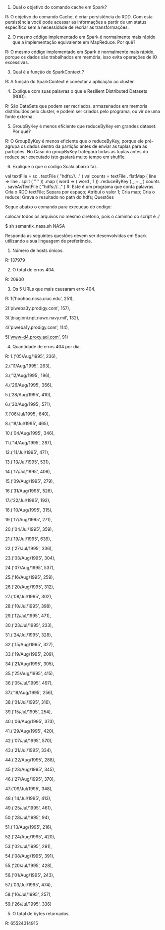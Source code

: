 1.	Qual o objetivo do comando cache em Spark?

R: O objetivo do comando Cache, é criar persistência do RDD. Com esta persistência você pode acessar as informações a partir de um status específico sem a necessidade de recriar as transformações.

2.	O mesmo código implementado em Spark é normalmente mais rápido que a implementação equivalente em MapReduce. Por quê?

R: O mesmo código implementado em Spark é normalmente mais rápido, porque os dados são trabalhados em memória, isso evita operações de IO excessivas.

3.	Qual é a função do SparkContext ?

R: A função do SparkContext é conectar a aplicação ao cluster.

4.	Explique com suas palavras o que é Resilient Distributed Datasets (RDD).

R: São DataSets que podem ser recriados, armazenados em memoria distribuídos pelo cluster, e podem ser criados pelo programa, ou vir de uma fonte externa.

5.	GroupByKey é menos eficiente que reduceByKey em grandes dataset. Por quê?

R: O GroupByKey é menos eficiente que o reduceByKey, porque ele pré-agrupa os dados dentro da partição antes de enviar as tuplas para as partições. No Caso do groupByKey trafegará todas as tuplas antes do reduce ser executado isto gastará muito tempo em shuffle.

6.	Explique o que o código Scala abaixo faz.

val textFile = sc . textFile ( "hdfs://..." )
val counts = textFile . flatMap ( line => line . split ( " " ))
.map ( word => ( word , 1 ))
.reduceByKey ( _ + _ )
counts . saveAsTextFile ( "hdfs://..." )
R: Este é um programa que conta palavras. 
Cria o RDD textFile;
Separa por espaço;
Atribui o valor 1;
Cria map;
Cria o reduce;
Grava o resultado no path do hdfs;
                                                   Questões

Segue abaixo o comando para execucao do codigo:

colocar todos os arquivos no mesmo diretorio, pois o caminho do script é ./

$ sh semantix_nasa.sh NASA

Responda as seguintes questões devem ser desenvolvidas em Spark utilizando a sua linguagem de preferência.

1.	Número de hosts únicos.

R: 137979

2.	O total de erros 404.

R: 20900


3.	Os 5 URLs que mais causaram erro 404.

R: 1('hoohoo.ncsa.uiuc.edu', 251), 

   2('piweba3y.prodigy.com', 157), 

   3('jbiagioni.npt.nuwc.navy.mil', 132), 

   4('piweba1y.prodigy.com', 114), 

   5('www-d4.proxy.aol.com', 91)

4.	Quantidade de erros 404 por dia.

R: 1.('05/Aug/1995', 236),
 
  2.('11/Aug/1995', 263), 

  3.('12/Aug/1995', 196), 

  4.('26/Aug/1995', 366), 

  5.('28/Aug/1995', 410), 

  6.('30/Aug/1995', 571), 

  7.('06/Jul/1995', 640), 

  8.('18/Jul/1995', 465), 

  10.('04/Aug/1995', 346), 

  11.('14/Aug/1995', 287), 

  12.('11/Jul/1995', 471), 

  13.('13/Jul/1995', 531), 

  14.('17/Jul/1995', 406), 

  15.('09/Aug/1995', 279), 

  16.('31/Aug/1995', 526), 

  17.('22/Jul/1995', 192), 

  18.('10/Aug/1995', 315), 

  19.('17/Aug/1995', 271), 

  20.('04/Jul/1995', 359), 

  21.('19/Jul/1995', 639), 

  22.('27/Jul/1995', 336), 

  23.('03/Aug/1995', 304), 

  24.('07/Aug/1995', 537), 

  25.('16/Aug/1995', 259), 

  26.('20/Aug/1995', 312), 

  27.('08/Jul/1995', 302), 

  28.('10/Jul/1995', 398), 

  29.('12/Jul/1995', 471), 

  30.('23/Jul/1995', 233), 

  31.('24/Jul/1995', 328), 

  32.('15/Aug/1995', 327), 

  33.('19/Aug/1995', 209), 

  34.('21/Aug/1995', 305), 

  35.('25/Aug/1995', 415), 

  36.('05/Jul/1995', 497), 

  37.('18/Aug/1995', 256), 

  38.('01/Jul/1995', 316), 

  39.('15/Jul/1995', 254), 

  40.('06/Aug/1995', 373), 

  41.('29/Aug/1995', 420), 

  42.('07/Jul/1995', 570), 

  43.('21/Jul/1995', 334), 

  44.('22/Aug/1995', 288), 

  45.('23/Aug/1995', 345), 

  46.('27/Aug/1995', 370), 

  47.('09/Jul/1995', 348), 

  48.('14/Jul/1995', 413), 

  49.('25/Jul/1995', 461), 

  50.('28/Jul/1995', 94), 

  51.('13/Aug/1995', 216), 

  52.('24/Aug/1995', 420), 

  53.('02/Jul/1995', 291), 

  54.('08/Aug/1995', 391), 

  55.('20/Jul/1995', 428), 

  56.('01/Aug/1995', 243), 

  57.('03/Jul/1995', 474), 

  58.('16/Jul/1995', 257), 

  59.('26/Jul/1995', 336)

5.	O total de bytes retornados.

R: 65524314915


